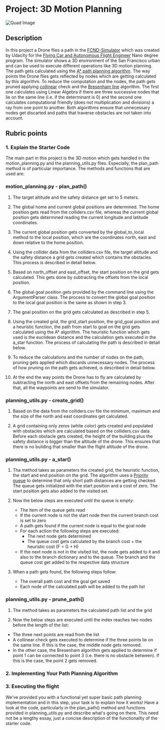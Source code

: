 # Project: 3D Motion Planning
![Quad Image](./misc/enroute.png)

## Description
In this project a Drone flies a path in the [FCND-Simulator](https://github.com/udacity/FCND-Simulator-Releases/releases) which was created by Udacity for the [Flying Car and Autonomous Flight Engineer](https://www.udacity.com/course/flying-car-nanodegree--nd787) Nano degree program. The simulator shows a 3D environment of the San Francisco urban and can be used to execute different operations like 3D motion planning. The path gets calculated using the [A* path planning algorithm](https://en.wikipedia.org/wiki/A*_search_algorithm). The way points the Drone flies gets reflected by nodes which are getting calculated by this algorithm. To reduce the computation and the nodes, the path gets pruned applying [collinear](https://en.wikipedia.org/wiki/Collinearity) check and the [Bresenham line](https://en.wikipedia.org/wiki/Bresenham%27s_line_algorithm) algorithm. The first one calculates using Linear Algebra if there are three successive nodes that lie on the same line (i.e. if the determinant is 0) and the second one calculates computational friendly (does not multiplication and divisions) a ray from one point to another. Both algorithms ensure that unnecessary nodes get discarted and paths that traverse obstacles are not taken into account.

## Rubric points

### 1. Explain the Starter Code
The main part in this project is the 3D motion which gets handled in the motion_planning.py 
and the planning_utils.py files. Especially, the plan_path method is of particular importance.
The methods and functions that are used are:

### motion_planning.py - plan_path()
1. The target altitude and the safety distance get set to 5 meters. 

2. The global home and current global positions are determined. The home position gets read from the
colliders.csv file, whereas the current global position gets determined reading the current
longitude and latitude coordinates. 

3. The current global position gets converted by the global_to_local method to the local position, which
are the coordinates north, east and down relative to the home position.

4. Using the collider data from the colliders.csv file, the target altitude and the safety distance 
a grid gets created which contains the obstacles. This process is described in detail below.

5. Based on north_offset and east_offset, the start position on the grid gets calculated. This gets
done by subtracting the offsets from the local position.

6. The global goal position gets provided by the command line using the ArgumentParser class. The process
to convert the global goal position to the local goal position is the same as shown in step 3.

7. The goal position on the grid gets calculated as described in step 5.

8. Using the created grid, the grid_start position, the grid_goal position and a heuristic function,
the path from start to goal on the grid gets calculated using the A* algorithm. The heuristic function 
which gets used is the euclidean distance and the calculation gets executed in the a_star function.
The process of calculating the path is described in detail below.

9. To reduce the calculations and the number of nodes on the path, pruning gets applied which discards
unnecessary nodes. The process of how pruning on the path gets achieved, is described in detail below.

10. At the end the way points the Drone has to fly are calculated by subtracting the north and east offsets
from the remaining nodes. After that, all the waypoints are send to the simulator.


### planning_utils.py - create_grid()
1. Based on the data from the colliders.csv file the minimum, maximum and the size of the north and east 
coordinates get calculated.

2. A grid containing only zeros (white color) gets created and populated with obstacles which are calculated
based on the colliders.csv data. Before each obstacle gets created, the height of the building plus the
safety distance is bigger than the altitude of the drone. This ensures that there is no building that
smaller than the flight altitude of the drone.


### planning_utils.py - a_star()
1. Tha method takes as parameters the created grid, the heuristic function, the start and end position on the
grid. The algorithm uses a [Priority queue](https://en.wikipedia.org/wiki/Priority_queue) to determine that
only short path distances are getting checked. The queue gets initialized with the start position and a cost of
zero. The start position gets also added to the visited set.

2. Now the below steps are executed until the queue is empty:
    - The item of the queue gets read
    - If the current node is not the start node then the current branch cost is set to zero
    - A path gets found if the current node is equal to the goal node
    - For each action the following steps are executed:
      - The next node gets determined
      - The queue cost gets calculated by the branch cost + the heuristic cost (F = G + H)
    - If the next node is not in the visited list, the node gets added to it and also to the
      branch dictionary and to the queue. The branch and the queue cost get added to the respective
      data structure

3. When a path gets found, the following steps follow:
    - The overall path cost and the goal get saved
    - Each node of the calculated path will be added to the path list
    

### planning_utils.py - prune_path()
1. The method takes as parameters the calculated path list and the grid

2. Now the below steps are executed until the index reaches two nodes before the length of the list:
  - The three next points are read from the list
  - A collinear check gets executed to determine if the three points lie on the same line. If this is
    the case, the middle node gets removed.
  - In the other case, the Bresenham algorithm gets applied to determine if point 1 can be connected to
    point 3 (i.e. there is no obstacle between). If this is the case, the point 2 gets removed.


### 2. Implementing Your Path Planning Algorithm


### 3. Executing the flight






We've provided you with a functional yet super basic path planning implementation and in this step, your task is to explain how it works! Have a look at the code, particularly in the plan_path() method and functions provided in planning_utils.py and describe what's going on there. This need not be a lengthy essay, just a concise description of the functionality of the starter code.


